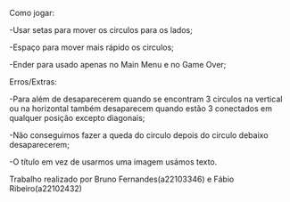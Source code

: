 Como jogar:

-Usar setas para mover os circulos para os lados;

-Espaço para mover mais rápido os circulos;

-Ender para usado apenas no Main Menu e no Game Over;

Erros/Extras:

-Para além de desaparecerem quando se encontram 3 circulos na vertical ou na horizontal também desaparecem quando estão 3 conectados em qualquer posição excepto diagonais;

-Não conseguimos fazer a queda do circulo depois do circulo debaixo desaparecerem;

-O título em vez de usarmos uma imagem usámos texto.

Trabalho realizado por Bruno Fernandes(a22103346) e Fábio Ribeiro(a22102432)